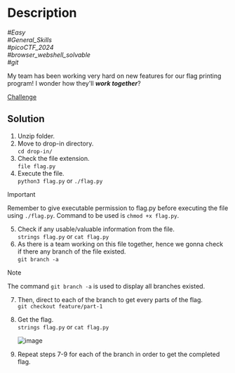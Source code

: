# Description

_#Easy_<br>
_#General_Skills_<br>
_#picoCTF_2024_<br>
_#browser_webshell_solvable_<br>
_#git_<br>

My team has been working very hard on new features for our flag printing program! I wonder how they'll ***work together***?

[Challenge](Collaborative-Development.zip)

## Solution

1. Unzip folder.
2. Move to drop-in directory.<br>
   `cd drop-in/`
3. Check the file extension.<br>
   `file flag.py`
4. Execute the file.<br>
   `python3 flag.py` or `./flag.py`

> [!IMPORTANT]
> Remember to give executable permission to flag.py before executing the file using `./flag.py`. Command to be used is `chmod +x flag.py`.
   
5. Check if any usable/valuable information from the file.<br>
   `strings flag.py` or `cat flag.py`
6. As there is a team working on this file together, hence we gonna check if there any branch of the file existed.<br>
   `git branch -a`

> [!NOTE]
> The command `git branch -a` is used to display all branches existed.

7. Then, direct to each of the branch to get every parts of the flag.<br>
   `git checkout feature/part-1`
8. Get the flag.<br>
   `strings flag.py` or `cat flag.py`

   ![image](https://github.com/user-attachments/assets/5f1e3ec2-aae5-43d5-a7a6-0dbcb3138d93)

10. Repeat steps 7-9 for each of the branch in order to get the completed flag.

